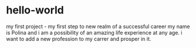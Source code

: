 # hello-world
my first project - my first step to new realm of a successful career
my name is Polina and i am a possibility of an amazing life experience at any age. i want to add a new profession to my carrer and prosper in it. 
